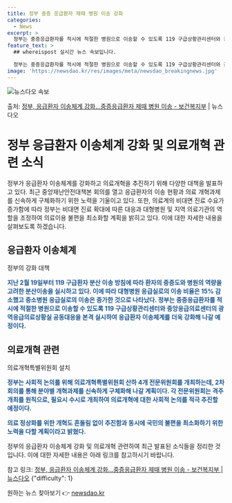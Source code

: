 ```yaml
---
title: 정부 중증 응급환자 제때 병원 이송 강화
categories:
  - News
excerpt: >
  정부는 중증응급환자를 적시에 적절한 병원으로 이송할 수 있도록 119 구급상황관리센터와 광역응급의료상황실의 …
feature_text: >
  ## whereispost 실시간 뉴스 속보입니다.

  정부는 중증응급환자를 적시에 적절한 병원으로 이송할 수 있도록 119 구급상황관리센터와 광역응급의료상황실의 …
image: 'https://newsdao.kr/res/images/meta/newsdao_breakingnews.jpg'
---
```


![뉴스다오 속보](https://newsdao.kr/res/images/meta/newsdao_breakingnews.jpg)

<p>출처: <a href="https://newsdao.kr/3895" rel="dofollow">정부, 응급환자 이송체계 강화…중증응급환자 제때 병원 이송 - 보건복지부</a> | 뉴스다오</p>

<h1>정부 응급환자 이송체계 강화 및 의료개혁 관련 소식</h1>
<p data-ke-size="size16"></p>
정부가 응급환자 이송체계를 강화하고 의료개혁을 추진하기 위해 다양한 대책을 발표하고 있다. 최근 중앙재난안전대책본 회의를 열고 응급환자의 이송 현황과 의료 개혁과제를 신속하게 구체화하기 위한 노력을 기울이고 있다. 또한, 의료계의 비대면 진료 수요가 증가함에 따라 정부는 비대면 진료 확대에 따른 대응과 대형병원 및 지역 의료기관의 역할을 조정하여 의료이용 불편을 최소화할 계획을 밝히고 있다. 이에 대한 자세한 내용을 살펴보도록 하겠습니다.
<p data-ke-size="size16"></p>

<h2 data-ke-size="size26">응급환자 이송체계</h2>
<p data-ke-size="size16">정부의 강화 대책</p>
<p><b><span style="color: #1a5490;">지난 2월 19일부터 119 구급환자 분산 이송 방침에 따라 환자의 중증도와 병원의 역량을 고려한 분산이송을 실시하고 있다. 이에 따라 대형병원 응급실로의 이송 비율은 15% 감소했고 중소병원 응급실로의 이송은 증가한 것으로 나타났다. 정부는 중증응급환자를 적시에 적절한 병원으로 이송할 수 있도록 119 구급상황관리센터와 중앙응급의료센터의 광역응급의료상황실 공동대응을 본격 실시하여 응급환자 이송체계를 더욱 강화해 나갈 예정이다.</span></b></p>

<h2 data-ke-size="size26">의료개혁 관련</h2>
<p data-ke-size="size16">의료개혁특별위원회 설치</p>
<p><b><span style="color: #1a5490;">정부는 사회적 논의를 위해 의료개혁특별위원회 산하 4개 전문위원회를 개최하는데, 2차 회의를 통해 분야별 개혁과제를 신속하게 구체화해 나갈 계획이다. 각 전문위원회는 격주 개최를 원칙으로, 필요시 수시로 개최하여 의료개혁에 대한 사회적 논의를 적극 추진할 예정이다.</span></b></p>
<p><b><span style="color: #1a5490;">의료 정상화를 위한 개혁도 흔들림 없이 추진함과 동시에 국민의 불편을 최소화하기 위한 노력을 다할 계획이라고 밝혔다.</span></b></p>

정부의 응급환자 이송체계 강화 및 의료개혁 관련하여 최근 발표된 소식들을 정리한 것입니다. 이에 대한 자세한 내용은 아래 링크를 참고하시기 바랍니다.

참고 링크: <a href="https://newsdao.kr/3895">정부, 응급환자 이송체계 강화…중증응급환자 제때 병원 이송 - 보건복지부 | 뉴스다오</a>
<article-info>{"difficulty": 1}</article-info> 

원하는 뉴스 찾아보기 👉 <a href="https://newsdao.kr" rel="dofollow">newsdao.kr</a>


